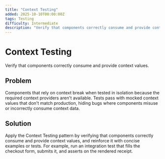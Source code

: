 ```yaml
---
title: "Context Testing"
added: 2025-10-10T00:00:00Z
tags: Testing
difficulty: Intermediate
description: "Verify that components correctly consume and provide context values."
---
```

# Context Testing

Verify that components correctly consume and provide context values.

## Problem

Components that rely on context break when tested in isolation because the required context providers aren't available. Tests pass with mocked context values that don't match production, hiding bugs where components misuse or incorrectly consume context data.

## Solution

Apply the Context Testing pattern by verifying that components correctly consume and provide context values, and reinforce it with concise examples or tests. For example, run an integration test that fills the checkout form, submits it, and asserts on the rendered receipt.
